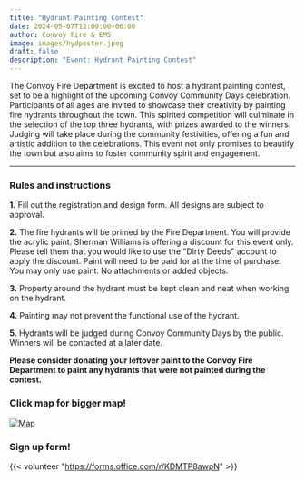 ```yaml
---
title: "Hydrant Painting Contest"
date: 2024-05-07T12:00:00+06:00
author: Convoy Fire & EMS
image: images/hydposter.jpeg
draft: false
description: "Event: Hydrant Painting Contest"
---
```

The Convoy Fire Department is excited to host a hydrant painting contest, set to be a highlight of the upcoming Convoy Community Days celebration. Participants of all ages are invited to showcase their creativity by painting fire hydrants throughout the town. This spirited competition will culminate in the selection of the top three hydrants, with prizes awarded to the winners. Judging will take place during the community festivities, offering a fun and artistic addition to the celebrations. This event not only promises to beautify the town but also aims to foster community spirit and engagement.
*** 
### Rules and instructions

**1.** Fill out the registration and design form. All designs are subject to approval. 

**2.** The fire hydrants will be primed by the Fire Department. You will provide the acrylic paint. 
Sherman Williams is offering a discount for this event only. Please tell them that you would like to use the "Dirty Deeds" account to apply the discount. Paint will need to be paid for at the time of purchase. You may only use paint. No attachments or added objects.  

**3.** Property around the hydrant must be kept clean and neat when working on the hydrant. 

**4.** Painting may not prevent the functional use of the hydrant. 

**5.** Hydrants will be judged during Convoy Community Days by the public. Winners will be contacted at a later date. 

**Please consider donating your leftover paint to the Convoy Fire Department to paint any hydrants that were not painted during the contest.**

### Click map for bigger map!

[![Map](/images/small_24x36.png)](/images/24x36.png)


### Sign up form!
{{< volunteer "https://forms.office.com/r/KDMTP8awpN" >}}
